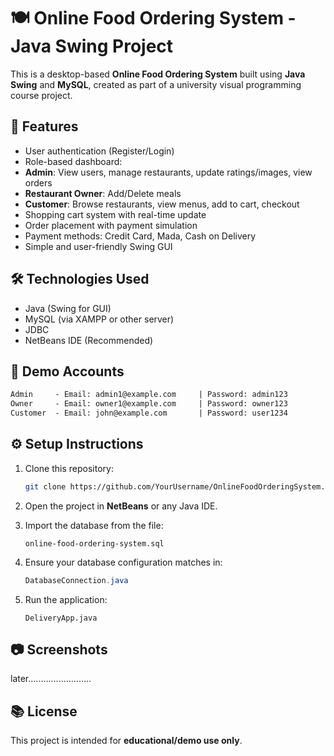 # 🍽️ Online Food Ordering System - Java Swing Project

This is a desktop-based **Online Food Ordering System** built using **Java Swing** and **MySQL**, created as part of a university visual programming course project.

## 📌 Features

- User authentication (Register/Login)
- Role-based dashboard:
- **Admin**: View users, manage restaurants, update ratings/images, view orders
- **Restaurant Owner**: Add/Delete meals
- **Customer**: Browse restaurants, view menus, add to cart, checkout
- Shopping cart system with real-time update
- Order placement with payment simulation
- Payment methods: Credit Card, Mada, Cash on Delivery
- Simple and user-friendly Swing GUI

## 🛠️ Technologies Used

- Java (Swing for GUI)
- MySQL (via XAMPP or other server)
- JDBC
- NetBeans IDE (Recommended)

## 🧪 Demo Accounts

```txt
Admin     - Email: admin1@example.com     | Password: admin123
Owner     - Email: owner1@example.com     | Password: owner123
Customer  - Email: john@example.com       | Password: user1234
```

## ⚙️ Setup Instructions

1. Clone this repository:
   ```bash
   git clone https://github.com/YourUsername/OnlineFoodOrderingSystem.git
   ```

2. Open the project in **NetBeans** or any Java IDE.

3. Import the database from the file:
   ```
   online-food-ordering-system.sql
   ```

4. Ensure your database configuration matches in:
   ```java
   DatabaseConnection.java
   ```

5. Run the application:
   ```
   DeliveryApp.java
   ```

## 📷 Screenshots

later.........................

## 📚 License

This project is intended for **educational/demo use only**.
